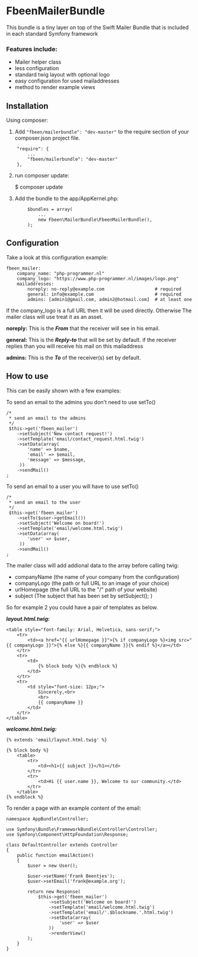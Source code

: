 # FbeenMailerBundle

This bundle is a tiny layer on top of the Swift Mailer Bundle that is included in each standard Symfony framework

### Features include:

* Mailer helper class
* less configuration
* standard twig layout with optional logo
* easy configuration for used mailaddresses
* method to render example views


## Installation

Using composer:

1) Add `"fbeen/mailerbundle": "dev-master"` to the require section of your composer.json project file.

```
    "require": {
        ...
        "fbeen/mailerbundle": "dev-master"
    },
```

2) run composer update:

    $ composer update

3) Add the bundle to the app/AppKernel.php:
```
        $bundles = array(
            ...
            new Fbeen\MailerBundle\FbeenMailerBundle(),
        );
```

## Configuration

Take a look at this configuration example:
```
fbeen_mailer:
    company_name: "php-programmer.nl"
    company_logo: "https://www.php-programmer.nl/images/logo.png"
    mailaddresses:
        noreply: no-reply@example.com                   # required
        general: info@example.com                       # required
        admins: [admin1@gmail.com, admin2@hotmail.com]  # at least one 

```
If the company_logo is a full URL then it will be used directly. Otherwise The mailer class will use treat it as an asset.

**noreply:** This is the ***From*** that the receiver will see in his email.

**general:** This is the ***Reply-to*** that will be set by default. if the receiver replies than you will receive his mail on this mailaddress

**admins:** This is the ***To*** of the receiver(s) set by default.

## How to use

This can be easily shown with a few examples:

To send an email to the admins you don't need to use setTo()
```
/*
 * send an email to the admins
 */
 $this->get('fbeen_mailer')
    ->setSubject('New contact request!')
    ->setTemplate('email/contact_request.html.twig')
    ->setData(array(
        'name' => $name,
        'email' => $email,
        'message' => $message,
     ))
    ->sendMail()
;    
```

To send an email to a user you will have to use setTo()
```
/*
 * send an email to the user
 */
 $this->get('fbeen_mailer')
 	->setTo($user->getEmail())
    ->setSubject('Welcome on board!')
    ->setTemplate('email/welcome.html.twig')
    ->setData(array(
        'user' => $user,
     ))
    ->sendMail()
;    
```

The mailer class will add addional data to the array before calling twig:
* companyName (the name of your company from the configuration)
* companyLogo (the path or full URL to an image of your choice)
* urlHomepage (the full URL to the "/" path of your website)
* subject     (The subject that has been set by setSubject(); )

So for example 2 you could have a pair of templates as below.

***layout.html.twig:***
```
<table style="font-family: Arial, Helvetica, sans-serif;">
    <tr>
        <td><a href="{{ urlHomepage }}">{% if companyLogo %}<img src="{{ companyLogo }}">{% else %}{{ companyName }}{% endif %}</a></td>
    </tr>
    <tr>
        <td>
            {% block body %}{% endblock %}
        </td>
    </tr>
    <tr>
        <td style="font-size: 12px;">
            Sincerely,<br>
            <br>
            {{ companyName }}
        </td>
    </tr>
</table>
```

***welcome.html.twig:***
```
{% extends 'email/layout.html.twig' %}

{% block body %}
    <table>
        <tr>
            <td><h1>{{ subject }}</h1></td>
        </tr>
        <tr>
            <td>Hi {{ user.name }}, Welcome to our community.</td>
        </tr>
    </table>
{% endblock %}
```
To render a page with an example content of the email:
```
namespace AppBundle\Controller;

use Symfony\Bundle\FrameworkBundle\Controller\Controller;
use Symfony\Component\HttpFoundation\Response;

class DefaultController extends Controller
{
    public function emailAction()
    {
        $user = new User();
        
        $user->setName('Frank Beentjes');
        $user->setEmail('frank@example.org');
        
        return new Response(
        	$this->get('fbeen_mailer')
            	->setSubject('Welcome on board!')
            	->setTemplate('email/welcome.html.twig')
            	->setTemplate('email/'.$blockname.'.html.twig')
            	->setData(array(
                	'user' => $user
            	))
            	->renderView()
        );
    }
}
```